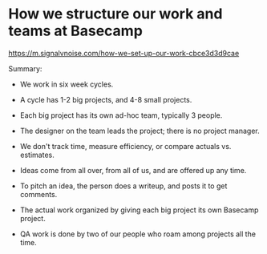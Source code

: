 # How we structure our work and teams at Basecamp

https://m.signalvnoise.com/how-we-set-up-our-work-cbce3d3d9cae

Summary:

* We work in six week cycles.

* A cycle has 1-2 big projects, and 4-8 small projects.

* Each big project has its own ad-hoc team, typically 3 people.

* The designer on the team leads the project; there is no project manager.

* We don't track time, measure efficiency, or compare actuals vs. estimates.

* Ideas come from all over, from all of us, and are offered up any time.

* To pitch an idea, the person does a writeup, and posts it to get comments.

* The actual work organized by giving each big project its own Basecamp project.

* QA work is done by two of our people who roam among projects all the time.

